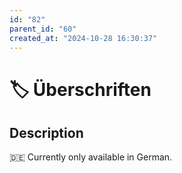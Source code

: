 ```yaml
---
id: "82"
parent_id: "60"
created_at: "2024-10-28 16:30:37"
---
```


# 🏷️ Überschriften

## Description

🇩🇪 Currently only available in German.
